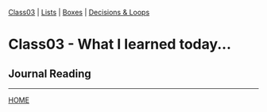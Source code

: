 [Class03](https://cassandraortiz.github.io/reading-notes/Class02/class-02) \| [Lists](https://cassandraortiz.github.io/reading-notes/Class03/class03_Lists) \| [Boxes](https://cassandraortiz.github.io/reading-notes/Class03/class03_Boxes) \| [Decisions & Loops](https://cassandraortiz.github.io/reading-notes/Class03/class03_DescisionsLoops)

# Class03 - What I learned today...

## Journal Reading


---

[HOME](https://cassandraortiz.github.io/reading-notes)